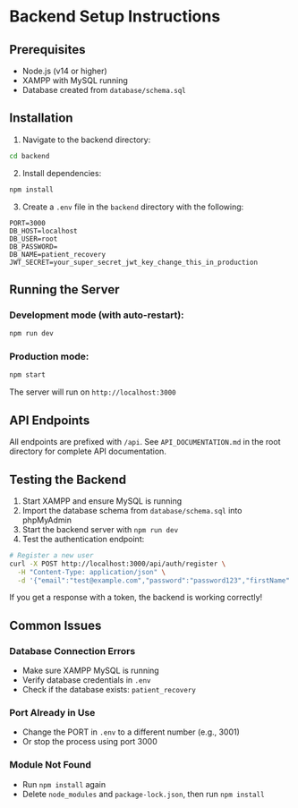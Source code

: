 # Backend Setup Instructions

## Prerequisites
- Node.js (v14 or higher)
- XAMPP with MySQL running
- Database created from `database/schema.sql`

## Installation

1. Navigate to the backend directory:
```bash
cd backend
```

2. Install dependencies:
```bash
npm install
```

3. Create a `.env` file in the `backend` directory with the following:
```env
PORT=3000
DB_HOST=localhost
DB_USER=root
DB_PASSWORD=
DB_NAME=patient_recovery
JWT_SECRET=your_super_secret_jwt_key_change_this_in_production
```

## Running the Server

### Development mode (with auto-restart):
```bash
npm run dev
```

### Production mode:
```bash
npm start
```

The server will run on `http://localhost:3000`

## API Endpoints

All endpoints are prefixed with `/api`. See `API_DOCUMENTATION.md` in the root directory for complete API documentation.

## Testing the Backend

1. Start XAMPP and ensure MySQL is running
2. Import the database schema from `database/schema.sql` into phpMyAdmin
3. Start the backend server with `npm run dev`
4. Test the authentication endpoint:

```bash
# Register a new user
curl -X POST http://localhost:3000/api/auth/register \
  -H "Content-Type: application/json" \
  -d '{"email":"test@example.com","password":"password123","firstName":"John","lastName":"Doe","role":"patient"}'
```

If you get a response with a token, the backend is working correctly!

## Common Issues

### Database Connection Errors
- Make sure XAMPP MySQL is running
- Verify database credentials in `.env`
- Check if the database exists: `patient_recovery`

### Port Already in Use
- Change the PORT in `.env` to a different number (e.g., 3001)
- Or stop the process using port 3000

### Module Not Found
- Run `npm install` again
- Delete `node_modules` and `package-lock.json`, then run `npm install`
